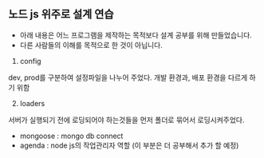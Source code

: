## 노드 js 위주로 설계 연습

 * 아래 내용은 어느 프로그램을 제작하는 목적보다 설계 공부를 위해 만들었습니다.
 * 다른 사람들의 이해를 목적으로 한 것이 아닙니다.


1. config 

dev, prod를 구분하여 설정파일을 나누어 주었다. 
개발 환경과, 배포 환경을 다르게 하기 위함


2. loaders 

서버가 실행되기 전에 로딩되어야 하는것들을 먼저 폴더로 묶어서 로딩시켜주었다.
 
 * mongoose : mongo db connect
 * agenda : node js의 작업관리자 역할 (이 부분은 더 공부해서 추가 할 예정)
 
